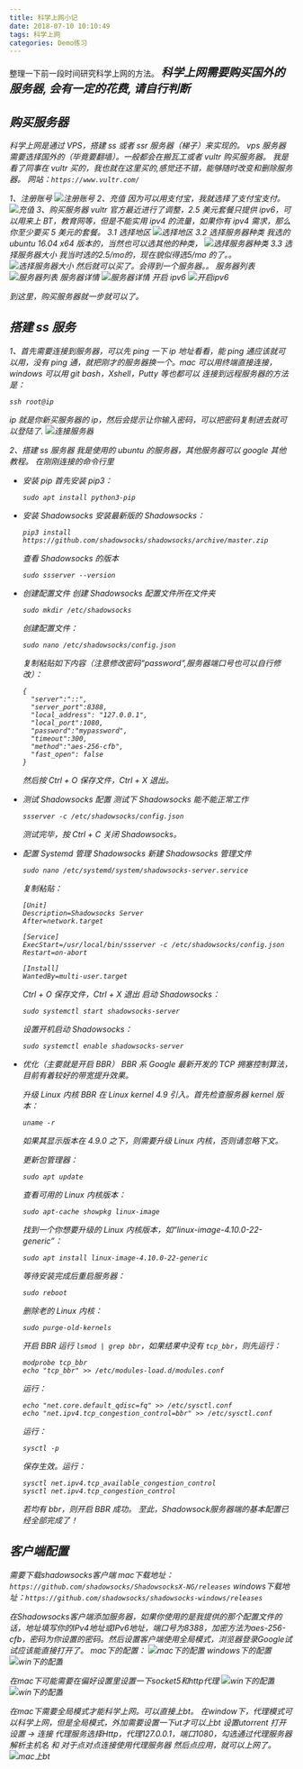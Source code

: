 ```yaml
---
title: 科学上网小记
date: 2018-07-10 10:10:49
tags: 科学上网
categories: Demo练习
---
```


整理一下前一段时间研究科学上网的方法。
<b style="font-size: 20px;"><i>科学上网需要购买国外的服务器, 会有一定的花费, 请自行判断<i></b>

## 购买服务器

科学上网是通过 VPS，搭建 ss 或者 ssr 服务器（梯子）来实现的。
vps 服务器需要选择国外的（毕竟要翻墙）。一般都会在搬瓦工或者 vultr 购买服务器。
我是看了同事在 vultr 买的，我也就在这里买的,感觉还不错，能够随时改变和删除服务器。
网站：`https://www.vultr.com/`

1、注册账号
![注册账号](https://github.com/kaisa911/studyNotes/blob/master/public/image/zhucezhanghao.png?raw=true)
2、充值
因为可以用支付宝，我就选择了支付宝支付。
![充值](https://github.com/kaisa911/studyNotes/blob/master/public/image/chongzhi.png?raw=true)
3、购买服务器
vultr 官方最近进行了调整，2.5 美元套餐只提供 ipv6，可以用来上 BT，教育网等，但是不能实用 ipv4 的流量，如果你有 ipv4 需求，那么你至少要买 5 美元的套餐。
3.1 选择地区
![选择地区](https://github.com/kaisa911/studyNotes/blob/master/public/image/fuwuqi01.png?raw=true)
3.2 选择服务器种类
我选的 ubuntu 16.04 x64 版本的，当然也可以选其他的种类，
![选择服务器种类](https://github.com/kaisa911/studyNotes/blob/master/public/image/fuwuqi02.png?raw=true)
3.3 选择服务器大小
我当时选的$2.5/mo 的，现在貌似得选$5/mo 的了。。
![选择服务器大小](https://github.com/kaisa911/studyNotes/blob/master/public/image/fuwuqi03.png?raw=true)
然后就可以买了。会得到一个服务器。。
服务器列表
![服务器列表](https://github.com/kaisa911/studyNotes/blob/master/public/image/fuwuqi04.png?raw=true)
服务器详情
![服务器详情](https://github.com/kaisa911/studyNotes/blob/master/public/image/fuwuqi05.png?raw=true)
开启 ipv6
![开启ipv6](https://github.com/kaisa911/studyNotes/blob/master/public/image/fuwuqi06.png?raw=true)

到这里，购买服务器就一步就可以了。

## 搭建 ss 服务

1、首先需要连接到服务器，可以先 ping 一下 ip 地址看看，能 ping 通应该就可以用，没有 ping 通，就把刚才的服务器换一个。mac 可以用终端直接连接，windows 可以用 git bash，Xshell，Putty 等也都可以
连接到远程服务器的方法是：

```
ssh root@ip
```

ip 就是你新买服务器的 ip，然后会提示让你输入密码，可以把密码复制进去就可以登陆了.
![连接服务器](https://github.com/kaisa911/studyNotes/blob/master/public/image/lianjie01.png?raw=true)

2、搭建 ss 服务器
我是使用的 ubuntu 的服务器，其他服务器可以 google 其他教程。
在刚刚连接的命令行里

- 安装 pip
  首先安装 pip3：
  ```
  sudo apt install python3-pip
  ```
- 安装 Shadowsocks
  安装最新版的 Shadowsocks：
  ```
  pip3 install https://github.com/shadowsocks/shadowsocks/archive/master.zip
  ```
  查看 Shadowsocks 的版本
  ```
  sudo ssserver --version
  ```
- 创建配置文件
  创建 Shadowsocks 配置文件所在文件夹
  ```
  sudo mkdir /etc/shadowsocks
  ```
  创建配置文件：
  ```
  sudo nano /etc/shadowsocks/config.json
  ```
  复制粘贴如下内容（注意修改密码“password”,服务器端口号也可以自行修改）：
  ```
  {
    "server":"::",
    "server_port":8388,
    "local_address": "127.0.0.1",
    "local_port":1080,
    "password":"mypassword",
    "timeout":300,
    "method":"aes-256-cfb",
    "fast_open": false
  }
  ```
  然后按 Ctrl + O 保存文件，Ctrl + X 退出。
- 测试 Shadowsocks 配置
  测试下 Shadowsocks 能不能正常工作
  ```
  ssserver -c /etc/shadowsocks/config.json
  ```
  测试完毕，按 Ctrl + C 关闭 Shadowsocks。
- 配置 Systemd 管理 Shadowsocks
  新建 Shadowsocks 管理文件

  ```
  sudo nano /etc/systemd/system/shadowsocks-server.service
  ```

  复制粘贴：

  ```
  [Unit]
  Description=Shadowsocks Server
  After=network.target

  [Service]
  ExecStart=/usr/local/bin/ssserver -c /etc/shadowsocks/config.json
  Restart=on-abort

  [Install]
  WantedBy=multi-user.target
  ```

  Ctrl + O 保存文件，Ctrl + X 退出
  启动 Shadowsocks：

  ```
  sudo systemctl start shadowsocks-server
  ```

  设置开机启动 Shadowsocks：

  ```
  sudo systemctl enable shadowsocks-server
  ```

- 优化（主要就是开启 BBR）
  BBR 系 Google 最新开发的 TCP 拥塞控制算法，目前有着较好的带宽提升效果。

  升级 Linux 内核
    BBR 在 Linux kernel 4.9 引入。首先检查服务器 kernel 版本：

  ```
  uname -r
  ```

  如果其显示版本在 4.9.0 之下，则需要升级 Linux 内核，否则请忽略下文。

  更新包管理器：

  ```
  sudo apt update
  ```

  查看可用的 Linux 内核版本：

  ```
  sudo apt-cache showpkg linux-image
  ```

  找到一个你想要升级的 Linux 内核版本，如“linux-image-4.10.0-22-generic”：

  ```
  sudo apt install linux-image-4.10.0-22-generic
  ```

  等待安装完成后重启服务器：

  ```
  sudo reboot
  ```

  删除老的 Linux 内核：

  ```
  sudo purge-old-kernels
  ```

  开启 BBR
    运行 `lsmod | grep bbr`，如果结果中没有 `tcp_bbr`，则先运行：

  ```
  modprobe tcp_bbr
  echo "tcp_bbr" >> /etc/modules-load.d/modules.conf
  ```

  运行：

  ```
  echo "net.core.default_qdisc=fq" >> /etc/sysctl.conf
  echo "net.ipv4.tcp_congestion_control=bbr" >> /etc/sysctl.conf
  ```

  运行：

  ```
  sysctl -p
  ```

  保存生效。运行：

  ```
  sysctl net.ipv4.tcp_available_congestion_control
  sysctl net.ipv4.tcp_congestion_control
  ```

  若均有 bbr，则开启 BBR 成功。
  至此，Shadowsock服务器端的基本配置已经全部完成了！

## 客户端配置
需要下载shadowsocks客户端
mac下载地址：`https://github.com/shadowsocks/ShadowsocksX-NG/releases`
windows下载地址：`https://github.com/shadowsocks/shadowsocks-windows/releases`

在Shadowsocks客户端添加服务器，如果你使用的是我提供的那个配置文件的话，地址填写你的IPv4地址或IPv6地址，端口号为8388，加密方法为aes-256-cfb，密码为你设置的密码。然后设置客户端使用全局模式，浏览器登录Google试试应该能直接打开了。
mac下的配置：
![mac下的配置](https://github.com/kaisa911/studyNotes/blob/master/public/image/kehuduan01.png?raw=true)
windows下的配置
![win下的配置](https://github.com/kaisa911/studyNotes/blob/master/public/image/kehuduan02.png?raw=true)

在mac下可能需要在偏好设置里设置一下socket5和http代理
![win下的配置](https://github.com/kaisa911/studyNotes/blob/master/public/image/macpeizhi01.png?raw=true)
![win下的配置](https://github.com/kaisa911/studyNotes/blob/master/public/image/macpeizhi02.png?raw=true)

在mac下需要全局模式才能科学上网。可以直接上bt。
在window下，代理模式可以科学上网，但是全局模式，外加需要设置一下ut才可以上bt
设置utorrent
打开设置 -> 连接
代理服务选择Http，代理127.0.0.1，端口1080，勾选通过代理服务器解析主机名 和 对于点对点连接使用代理服务器
然后点应用，就可以上网了。
![mac上bt](https://github.com/kaisa911/studyNotes/blob/master/public/image/bt01.png?raw=true)
